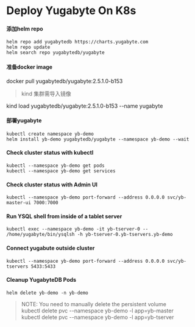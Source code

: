 # Deploy Yugabyte On K8s

#### 添加helm repo
```
helm repo add yugabytedb https://charts.yugabyte.com
helm repo update
helm search repo yugabytedb/yugabyte
```
#### 准备docker image
docker pull yugabytedb/yugabyte:2.5.1.0-b153

> kind 集群需导入镜像

kind  load yugabytedb/yugabyte:2.5.1.0-b153 --name yugabyte

#### 部署yugabyte
```
kubectl create namespace yb-demo
helm install yb-demo yugabytedb/yugabyte --namespace yb-demo --wait
```

#### Check cluster status with kubectl
```
kubectl --namespace yb-demo get pods
kubectl --namespace yb-demo get services
```

#### Check cluster status with Admin UI
```
kubectl --namespace yb-demo port-forward --address 0.0.0.0 svc/yb-master-ui 7000:7000
```

####  Run YSQL shell from inside of a tablet server 
```
kubectl exec --namespace yb-demo -it yb-tserver-0 -- /home/yugabyte/bin/ysqlsh -h yb-tserver-0.yb-tservers.yb-demo
```

#### Connect yugabute outside cluster
```
kubectl --namespace yb-demo port-forward --address 0.0.0.0 svc/yb-tservers 5433:5433
```

#### Cleanup YugabyteDB Pods
```
helm delete yb-demo -n yb-demo
```
>  NOTE: You need to manually delete the persistent volume    
>  kubectl delete pvc --namespace yb-demo -l app=yb-master      
>  kubectl delete pvc --namespace yb-demo -l app=yb-tserver      


